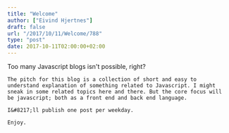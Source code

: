 ```yaml
---
title: "Welcome"
author: ["Eivind Hjertnes"]
draft: false
url: "/2017/10/11/Welcome/788"
type: "post"
date: 2017-10-11T02:00:00+02:00
---
```


Too many Javascript blogs isn't possible, right?

<div class="HTML">
  <div></div>

</p>

</div>

<div class="HTML">
  <div></div>

<p>

</div>

```text
The pitch for this blog is a collection of short and easy to understand explanation of something related to Javascript. I might sneak in some related topics here and there. But the core focus will be javascript; both as a front end and back end language.
```

<div class="HTML">
  <div></div>

</p>

</div>

<div class="HTML">
  <div></div>

<p>

</div>

```text
I&#8217;ll publish one post per weekday.
```

<div class="HTML">
  <div></div>

</p>

</div>

<div class="HTML">
  <div></div>

<p>

</div>

```text
Enjoy.
```

<div class="HTML">
  <div></div>

</p>

</div>

